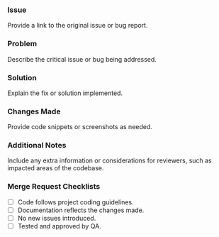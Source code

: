 ### Issue
Provide a link to the original issue or bug report.

### Problem
Describe the critical issue or bug being addressed.

### Solution
Explain the fix or solution implemented.

### Changes Made
Provide code snippets or screenshots as needed.

### Additional Notes
Include any extra information or considerations for reviewers, such as impacted areas of the codebase.

### Merge Request Checklists
- [ ] Code follows project coding guidelines.
- [ ] Documentation reflects the changes made.
- [ ] No new issues introduced.
- [ ] Tested and approved by QA.
